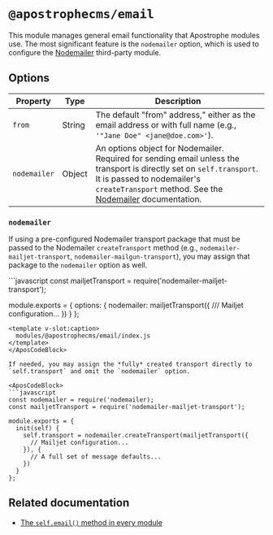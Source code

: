 # `@apostrophecms/email`

This module manages general email functionality that Apostrophe modules use. The most significant feature is the `nodemailer` option, which is used to configure the [Nodemailer](https://nodemailer.com/) third-party module.

## Options

|  Property | Type | Description |
|---|---|---|
|`from` | String | The default "from" address," either as the email address or with full name (e.g., `'"Jane Doe" <jane@doe.com>'`). |
|`nodemailer` | Object | An options object for Nodemailer. Required for sending email unless the transport is directly set on `self.transport`. It is passed to nodemailer's `createTransport` method. See the [Nodemailer](https://nodemailer.com/smtp/) documentation. |


### `nodemailer`

If using a pre-configured Nodemailer transport package that must be passed to the Nodemailer `createTransport` method (e.g., `nodemailer-mailjet-transport`, `nodemailer-mailgun-transport`), you may assign that package to the `nodemailer` option as well.

<AposCodeBlock>
  ```javascript
  const mailjetTransport = require('nodemailer-mailjet-transport');

  module.exports = {
    options: {
      nodemailer: mailjetTransport({
        /// Mailjet configuration...
      })
    }
  };
  ````
  <template v-slot:caption>
    modules/@apostrophecms/email/index.js
  </template>
</AposCodeBlock>

If needed, you may assign the *fully* created transport directly to `self.transport` and omit the `nodemailer` option.

<AposCodeBlock>
  ```javascript
  const nodemailer = require('nodemailer);
  const mailjetTransport = require('nodemailer-mailjet-transport');

  module.exports = {
    init(self) {
      self.transport = nodemailer.createTransport(mailjetTransport({
        // Mailjet configuration...
      }), {
        // A full set of message defaults...
      })
    }
  };
  ````
  <template v-slot:caption>
    modules/@apostrophecms/email/index.js
  </template>
</AposCodeBlock>

## Related documentation

- [The `self.email()` method in every module](/docs/reference/modules/module.md#email-req-templatename-data-options)
